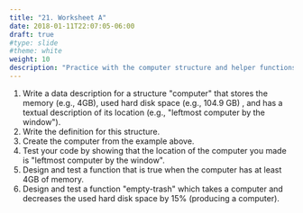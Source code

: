 ```yaml
---
title: "21. Worksheet A"
date: 2018-01-11T22:07:05-06:00
draft: true
#type: slide
#theme: white
weight: 10
description: "Practice with the computer structure and helper functions."
---
```


1. Write a data description for a structure "computer" that stores the memory (e.g., 4GB), used hard disk space (e.g., 104.9 GB) , and has a textual description of its location (e.g., "leftmost computer by the window").
2. Write the definition for this structure.
3. Create the computer from the example above.
4. Test your code by showing that the location of the computer you made is "leftmost computer by the window".
5. Design and test a function that is true when the computer has at least 4GB of memory.
6. Design and test a function "empty-trash" which takes a computer and decreases the used hard disk space by 15% (producing a computer).

